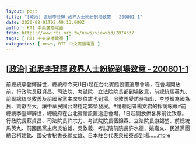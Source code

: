 ```yaml
---
layout: post
title: "[政治] 追思李登輝 政界人士紛紛到場致意 - 200801-1"
date: 2020-08-01T02:49:13.000Z
author: RTI 中央廣播電臺
from: https://www.rti.org.tw/news/view/id/2074337
tags: [ RTI 中央廣播電臺 ]
categories: [ news, RTI 中央廣播電臺 ]
---
```

<!--1596250153000-->
[[政治] 追思李登輝 政界人士紛紛到場致意 - 200801-1](https://www.rti.org.tw/news/view/id/2074337)
------

<div>
前總統李登輝辭世，總統府今天(1日)起在台北賓館設置追思會場，在會場開放前，行政院長蘇貞昌、司法院、考試院、立法院院長都到場致意，前總統馬英九、前副總統吳敦義及前國民黨主席吳伯雄也到場。吳敦義受訪時指出，李登輝為國為民、貢獻至大，讓中華民國台灣穩定繁榮發展。#請聽記者楊文君的採訪報導#前總統李登輝辭世，總統府在台北賓館設置追思會場，1日起開放供各界前往致意。行政院長蘇貞昌、司法院長許宗力、考試院院長伍錦霖、立法院長游錫堃、前總統馬英九、前國民黨主席吳伯雄、吳敦義、考試院前院長許水德、姚嘉文、民進黨團總召柯建銘、國安會秘書長顧立雄、日本駐台代表泉裕泰都到場...<a target="_blank" href="https://www.rti.org.tw/news/view/id/2074337">...more</a>
</div>
